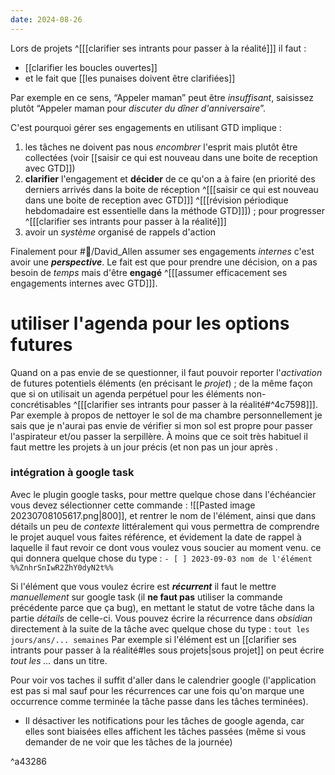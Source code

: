 ```yaml
---
date: 2024-08-26
---
```

Lors de projets ^[[[clarifier ses intrants pour passer à la réalité]]] il faut : 
- [[clarifier les boucles ouvertes]]
- et le fait que [[les punaises doivent être clarifiées]]

Par exemple en ce sens, “Appeler maman” peut être *insuffisant*, saisissez plutôt “Appeler maman pour *discuter du dîner d'anniversaire*”. 

C'est pourquoi gérer ses engagements en utilisant GTD implique :
1. les tâches ne doivent pas nous *encombrer* l'esprit mais plutôt être collectées (voir [[saisir ce qui est nouveau dans une boite de reception avec GTD]])
2. **clarifier** l'engagement et **décider** de ce qu'on a à faire (en priorité des derniers arrivés dans la boite de réception ^[[[saisir ce qui est nouveau dans une boite de reception avec GTD]]] ^[[[révision périodique hebdomadaire est essentielle dans la méthode GTD]]]) ; pour progresser ^[[[clarifier ses intrants pour passer à la réalité]]]
3. avoir un *système* organisé de rappels d'action


Finalement pour #👤/David_Allen assumer ses engagements *internes* c'est avoir une ***perspective***. Le fait est que pour prendre une décision, on a pas besoin de *temps* mais d'être **engagé** ^[[[assumer efficacement ses engagements internes avec GTD]]].
# utiliser l'agenda pour les options futures
Quand on a pas envie de se questionner, il faut pouvoir reporter l'*activation* de futures potentiels éléments (en précisant le *projet*) ; de la même façon que si on utilisait un agenda perpétuel pour les éléments non-concrétisables ^[[[clarifier ses intrants pour passer à la réalité#^4c7598]]]. Par exemple à propos de nettoyer le sol de ma chambre personnellement je sais que je n'aurai pas envie de vérifier si mon sol est propre pour passer l'aspirateur et/ou passer la serpillère.
À moins que ce soit très habituel il faut mettre les projets à un jour précis (et non pas  un jour après .
### intégration à google task
Avec le plugin google tasks, pour mettre quelque chose dans l'échéancier vous devez sélectionner cette commande : ![[Pasted image 20230708105617.png|800]], et rentrer le nom de l'élément, ainsi que dans détails un peu de *contexte* littéralement qui vous permettra de comprendre le projet auquel vous faites référence, et évidement la date de rappel à laquelle il faut revoir ce dont vous voulez vous soucier au moment venu.
ce qui donnera quelque chose du type : 
`- [ ] 2023-09-03 nom de l'élément  %%ZnhrSnIwR2ZhY0dyN2t%%`

Si l'élément que vous voulez écrire est ***récurrent*** il faut le mettre *manuellement* sur google task (il **ne faut pas** utiliser la commande précédente parce que ça bug), en mettant le statut de votre tâche dans la partie *détails* de celle-ci.
Vous pouvez écrire la récurrence dans *obsidian* directement à la suite de la tâche avec quelque chose du type : `tout les jours/ans/... semaines`
Par exemple si l'élément est un [[clarifier ses intrants pour passer à la réalité#les sous projets|sous projet]] on peut écrire *tout les ...*  dans un titre.

Pour voir vos taches il suffit d'aller dans le calendrier google (l'application est pas si mal sauf pour les récurrences car une fois qu'on marque une occurrence comme terminée la tâche passe dans les tâches terminées).

- Il désactiver les notifications pour les tâches de google agenda, car elles sont biaisées elles affichent les tâches passées (même si vous demander de ne voir que les tâches de la journée)

^a43286

